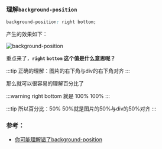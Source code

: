### 理解`background-position`

```css
background-position: right bottom;
```

产生的效果如下：

![background-position](http://mp1.oss-cn-beijing.aliyuncs.com/blog/16a013b92d962365)

重点来了，**`right` `bottom` 这个值是什么意思呢？**

:::tip
正确的理解：图片的右下角与div的右下角对齐
:::

那么就可以很容易的理解百分比了

:::warning
right bottom 就是 100% 100%
:::

:::tip
所以百分比：50% 50%就是图片的50%与div的50%对齐
:::

### 参考：

- [你可能理解错了background-position](https://juejin.im/post/5cac56706fb9a0688e065ae1)

